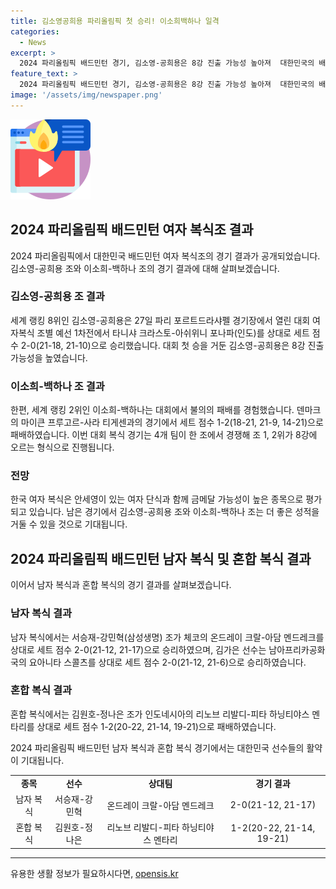 ```yaml
---
title: 김소영공희용 파리올림픽 첫 승리! 이소희백하나 일격
categories:
  - News
excerpt: >
  2024 파리올림픽 배드민턴 경기, 김소영-공희용은 8강 진출 가능성 높아져  대한민국의 배드민턴 선수들이 2024 파리올림픽에 참가하며 여자 복식조에서 성과를 거뒀다. 김소영-공희용은 타니샤 크라스토-아쉬위니 포나파를 2-0으로 이기며 8강 진출 가능성을 높였고, 이소희-백하나는 불의의 패배를 받았다. 또한, 다른 부문에서도 한국 선수들의 활약이 이어졌다.
feature_text: >
  2024 파리올림픽 배드민턴 경기, 김소영-공희용은 8강 진출 가능성 높아져  대한민국의 배드민턴 선수들이 2024 파리올림픽에 참가하며 여자 복식조에서 성과를 거뒀다. 김소영-공희용은 타니샤 크라스토-아쉬위니 포나파를 2-0으로 이기며 8강 진출 가능성을 높였고, 이소희-백하나는 불의의 패배를 받았다. 또한, 다른 부문에서도 한국 선수들의 활약이 이어졌다.
image: '/assets/img/newspaper.png'
---
```


<p><img src="/assets/img/news.png" alt="rentncar 속보" /></p>

<h2 data-ke-size="size26">2024 파리올림픽 배드민턴 여자 복식조 결과</h2>

<p data-ke-size="size16">2024 파리올림픽에서 대한민국 배드민턴 여자 복식조의 경기 결과가 공개되었습니다. 김소영-공희용 조와 이소희-백하나 조의 경기 결과에 대해 살펴보겠습니다.</p>

<h3>김소영-공희용 조 결과</h3>

<p data-ke-size="size16">세계 랭킹 8위인 김소영-공희용은 27일 파리 포르트드라샤펠 경기장에서 열린 대회 여자복식 조별 예선 1차전에서 타니샤 크라스토-아쉬위니 포나파(인도)를 상대로 세트 점수 2-0(21-18, 21-10)으로 승리했습니다. 대회 첫 승을 거둔 김소영-공희용은 8강 진출 가능성을 높였습니다.</p>

<h3>이소희-백하나 조 결과</h3>

<p data-ke-size="size16">한편, 세계 랭킹 2위인 이소희-백하나는 대회에서 불의의 패배를 경험했습니다. 덴마크의 마이큰 프루고르-사라 티게센과의 경기에서 세트 점수 1-2(18-21, 21-9, 14-21)으로 패배하였습니다. 이번 대회 복식 경기는 4개 팀이 한 조에서 경쟁해 조 1, 2위가 8강에 오르는 형식으로 진행됩니다.</p>

<h3>전망</h3>

<p data-ke-size="size16">한국 여자 복식은 안세영이 있는 여자 단식과 함께 금메달 가능성이 높은 종목으로 평가되고 있습니다. 남은 경기에서 김소영-공희용 조와 이소희-백하나 조는 더 좋은 성적을 거둘 수 있을 것으로 기대됩니다.</p>

<h2 data-ke-size="size26">2024 파리올림픽 배드민턴 남자 복식 및 혼합 복식 결과</h2>

<p data-ke-size="size16">이어서 남자 복식과 혼합 복식의 경기 결과를 살펴보겠습니다.</p>

<h3>남자 복식 결과</h3>

<p data-ke-size="size16">남자 복식에서는 서승재-강민혁(삼성생명) 조가 체코의 온드레이 크랄-아담 멘드레크를 상대로 세트 점수 2-0(21-12, 21-17)으로 승리하였으며, 김가은 선수는 남아프리카공화국의 요아니타 스콜츠를 상대로 세트 점수 2-0(21-12, 21-6)으로 승리하였습니다.</p>

<h3>혼합 복식 결과</h3>

<p data-ke-size="size16">혼합 복식에서는 김원호-정나은 조가 인도네시아의 리노브 리발디-피타 하닝티야스 멘타리를 상대로 세트 점수 1-2(20-22, 21-14, 19-21)으로 패배하였습니다.</p>

<p data-ke-size="size16">2024 파리올림픽 배드민턴 남자 복식과 혼합 복식 경기에서는 대한민국 선수들의 활약이 기대됩니다.</p>

<table>
    <tr>
        <td style="text-align: center; height: 17px;"><b>종목</b></td>
        <td style="text-align: center; height: 17px;"><b>선수</b></td>
        <td style="text-align: center; height: 17px;"><b>상대팀</b></td>
        <td style="text-align: center; height: 17px;"><b>경기 결과</b></td>
    </tr>
    <tr>
        <td style="text-align: center; height: 17px;">남자 복식</td>
        <td style="text-align: center; height: 17px;">서승재-강민혁</td>
        <td style="text-align: center; height: 17px;">온드레이 크랄-아담 멘드레크</td>
        <td style="text-align: center; height: 17px;">2-0(21-12, 21-17)</td>
    </tr>
    <tr>
        <td style="text-align: center; height: 17px;">혼합 복식</td>
        <td style="text-align: center; height: 17px;">김원호-정나은</td>
        <td style="text-align: center; height: 17px;">리노브 리발디-피타 하닝티야스 멘타리</td>
        <td style="text-align: center; height: 17px;">1-2(20-22, 21-14, 19-21)</td>
    </tr>
</table>

<p><hr data-ke-size="size16"></p>
유용한 생활 정보가 필요하시다면, <a href="https://opensis.kr" rel="dofollow">opensis.kr</a>



